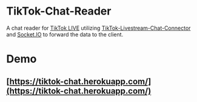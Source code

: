 # TikTok-Chat-Reader
A chat reader for <a href="https://www.tiktok.com/live">TikTok LIVE</a> utilizing <a href="https://github.com/zerodytrash/TikTok-Livestream-Chat-Connector">TikTok-Livestream-Chat-Connector</a> and <a href="https://socket.io/">Socket.IO</a> to forward the data to the client.

# Demo
## [https://tiktok-chat.herokuapp.com/](https://tiktok-chat.herokuapp.com/)
